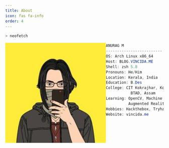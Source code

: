 ```yaml
---
title: About
icon: fas fa-info
order: 4
---
```


```zsh
> neofetch
```
<img align="left" src="https://raw.githubusercontent.com/vincidadesigns/vincidadesigns.github.io/main/assets/img/commons/avatar.jpg" alt="Made By VINCIDA https://raw.githubusercontent.com/vincidadesigns/vincidadesigns.github.io/main/assets/img/commons/avatar.jpg" width="320" /> 

```csharp
ANURAG M
-------------------------
OS: Arch Linux x86_64
Host: BLOG.VINCIDA.ME
Shell: zsh 5.8
Pronouns: He/Him
Location: Kerala, India
Education: B.Des
College: CIT Kokrajhar, Kokrajhar,
           BTAD, Assam
Learning: OpenCV, Machine Learning,
          Augmented Reality, Python
Hobbies: Hackthebox, Tryhackme
Website: vincida.me
```
